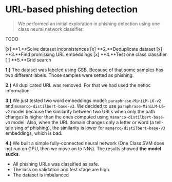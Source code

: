 # URL-based phishing detection

> We performed an initial exploration in phishing detection using one class neural network classifier.

TODO

[x] **1.**Solve dataset inconsistences
[x] **2.**Deduplicate dataset
[x] **3.**Find promissing URL embeddings
[x] **4.**Test one class classifier
[ ] **5.**Grid search

**1.)** The dataset was labeled using GSB. Because of that some samples has two different labels. Those samples were setted as phishing.

**2.)** All duplicated URL was removed. For that we had used the netloc information.

**3.)** We just tested two word embeddings model: `paraphrase-MiniLM-L6-v2` and `msmarco-distilbert-base-v3`.
We decided to use `paraphrase-MiniLM-L6-v2` model because the similarity between two URLs when only the path changes is higher than the ones computed using `msmarco-distilbert-base-v3` model.
Also, when the URL domain changes only a letter or word (a tell-tale sing of phishing), the similarity is lower for `msmarco-distilbert-base-v3` embeddings, which is bad.

**4.)** We built a simple fully-connected neural network (One Class SVM does not run on GPU, then we move on to NNs). The results showed **the model sucks**.
  - All phishing URLs was classified as safe.
  - The loss on validation and test stage are high.
  - The dataset is imbalanced
